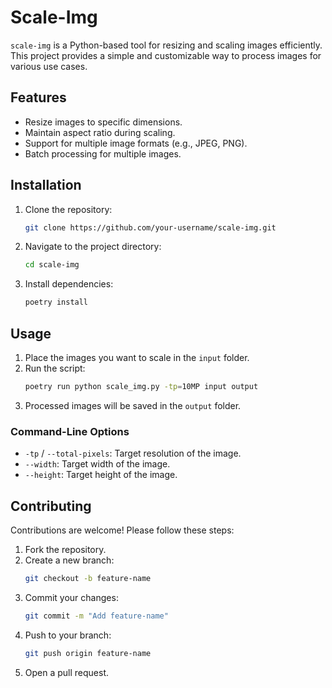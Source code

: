 # Scale-Img

`scale-img` is a Python-based tool for resizing and scaling images efficiently. This project provides a simple and customizable way to process images for various use cases.

## Features

- Resize images to specific dimensions.
- Maintain aspect ratio during scaling.
- Support for multiple image formats (e.g., JPEG, PNG).
- Batch processing for multiple images.

## Installation

1. Clone the repository:
    ```bash
    git clone https://github.com/your-username/scale-img.git
    ```
2. Navigate to the project directory:
    ```bash
    cd scale-img
    ```
3. Install dependencies:
    ```bash
    poetry install
    ```

## Usage

1. Place the images you want to scale in the `input` folder.
2. Run the script:
    ```bash
    poetry run python scale_img.py -tp=10MP input output
    ```
3. Processed images will be saved in the `output` folder.

### Command-Line Options

- `-tp` / `--total-pixels`: Target resolution of the image.
- `--width`: Target width of the image.
- `--height`: Target height of the image.

## Contributing

Contributions are welcome! Please follow these steps:

1. Fork the repository.
2. Create a new branch:
    ```bash
    git checkout -b feature-name
    ```
3. Commit your changes:
    ```bash
    git commit -m "Add feature-name"
    ```
4. Push to your branch:
    ```bash
    git push origin feature-name
    ```
5. Open a pull request.
